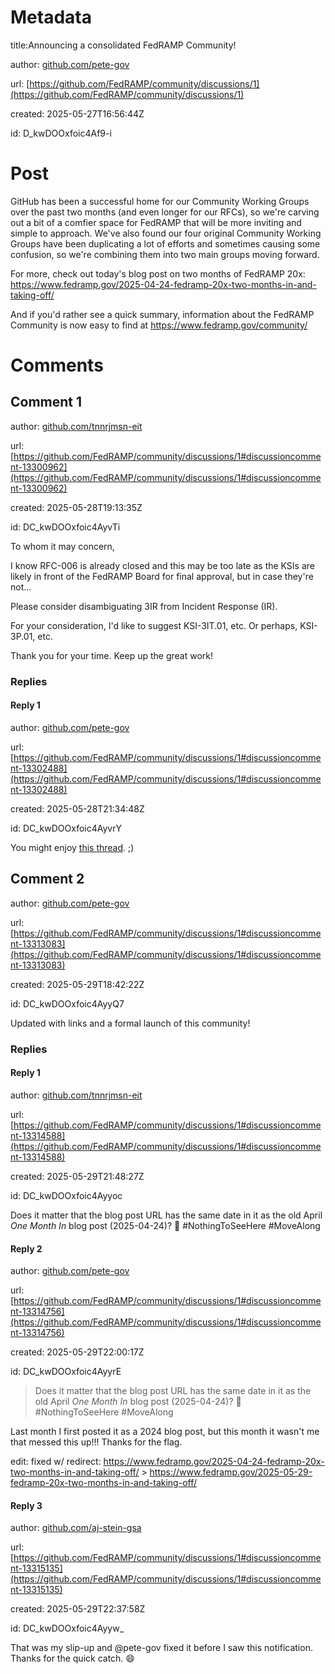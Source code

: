 # Metadata

title:Announcing a consolidated FedRAMP Community!

author: [github.com/pete-gov](https://github.com/pete-gov)

url: [https://github.com/FedRAMP/community/discussions/1](https://github.com/FedRAMP/community/discussions/1)

created: 2025-05-27T16:56:44Z

id: D_kwDOOxfoic4Af9-i



# Post

GitHub has been a successful home for our Community Working Groups over the past two months (and even longer for our RFCs), so we're carving out a bit of a comfier space for FedRAMP that will be more inviting and simple to approach. We've also found our four original Community Working Groups have been duplicating a lot of efforts and sometimes causing some confusion, so we're combining them into two main groups moving forward.

For more, check out today's blog post on two months of FedRAMP 20x: https://www.fedramp.gov/2025-04-24-fedramp-20x-two-months-in-and-taking-off/

And if you'd rather see a quick summary, information about the FedRAMP Community is now easy to find at https://www.fedramp.gov/community/



# Comments




## Comment 1

author: [github.com/tnnrjmsn-eit](https://github.com/tnnrjmsn-eit)

url: [https://github.com/FedRAMP/community/discussions/1#discussioncomment-13300962](https://github.com/FedRAMP/community/discussions/1#discussioncomment-13300962)

created: 2025-05-28T19:13:35Z

id: DC_kwDOOxfoic4AyvTi

To whom it may concern,

I know RFC-006 is already closed and this may be too late as the KSIs are likely in front of the FedRAMP Board for final approval, but in case they're not...

Please consider disambiguating 3IR from Incident Response (IR). 

For your consideration, I'd like to suggest KSI-3IT.01, etc. Or perhaps, KSI-3P.01, etc.

Thank you for your time. Keep up the great work!

### Replies



#### Reply 1

author: [github.com/pete-gov](https://github.com/pete-gov)

url: [https://github.com/FedRAMP/community/discussions/1#discussioncomment-13302488](https://github.com/FedRAMP/community/discussions/1#discussioncomment-13302488)

created: 2025-05-28T21:34:48Z

id: DC_kwDOOxfoic4AyvrY

You might enjoy [this thread](https://github.com/FedRAMP/automating-assessment-cwg/discussions/45). ;)



## Comment 2

author: [github.com/pete-gov](https://github.com/pete-gov)

url: [https://github.com/FedRAMP/community/discussions/1#discussioncomment-13313083](https://github.com/FedRAMP/community/discussions/1#discussioncomment-13313083)

created: 2025-05-29T18:42:22Z

id: DC_kwDOOxfoic4AyyQ7

Updated with links and a formal launch of this community!

### Replies



#### Reply 1

author: [github.com/tnnrjmsn-eit](https://github.com/tnnrjmsn-eit)

url: [https://github.com/FedRAMP/community/discussions/1#discussioncomment-13314588](https://github.com/FedRAMP/community/discussions/1#discussioncomment-13314588)

created: 2025-05-29T21:48:27Z

id: DC_kwDOOxfoic4Ayyoc

Does it matter that the blog post URL has the same date in it as the old April _One Month In_ blog post (2025-04-24)? 😬 
#NothingToSeeHere #MoveAlong



#### Reply 2

author: [github.com/pete-gov](https://github.com/pete-gov)

url: [https://github.com/FedRAMP/community/discussions/1#discussioncomment-13314756](https://github.com/FedRAMP/community/discussions/1#discussioncomment-13314756)

created: 2025-05-29T22:00:17Z

id: DC_kwDOOxfoic4AyyrE

> Does it matter that the blog post URL has the same date in it as the old April _One Month In_ blog post (2025-04-24)? 😬 #NothingToSeeHere #MoveAlong

Last month I first posted it as a 2024 blog post, but this month it wasn't me that messed this up!!! Thanks for the flag.

edit: fixed w/ redirect: https://www.fedramp.gov/2025-04-24-fedramp-20x-two-months-in-and-taking-off/ > https://www.fedramp.gov/2025-05-29-fedramp-20x-two-months-in-and-taking-off/ 



#### Reply 3

author: [github.com/aj-stein-gsa](https://github.com/aj-stein-gsa)

url: [https://github.com/FedRAMP/community/discussions/1#discussioncomment-13315135](https://github.com/FedRAMP/community/discussions/1#discussioncomment-13315135)

created: 2025-05-29T22:37:58Z

id: DC_kwDOOxfoic4Ayyw_

That was my slip-up and @pete-gov fixed it before I saw this notification. Thanks for the quick catch. 😄 

